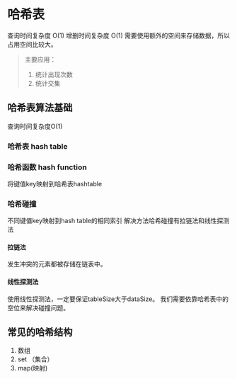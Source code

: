 # 哈希表
查询时间复杂度 O(1)
增删时间复杂度 O(1)
需要使用额外的空间来存储数据，所以占用空间比较大。
> 主要应用：
> 1. 统计出现次数
> 2. 统计交集
## 哈希表算法基础
查询时间复杂度O(1)

### 哈希表 hash table
### 哈希函数 hash function
将键值key映射到哈希表hashtable

### 哈希碰撞
不同键值key映射到hash table的相同索引
解决方法哈希碰撞有拉链法和线性探测法
#### 拉链法
发生冲突的元素都被存储在链表中。
#### 线性探测法
使用线性探测法，一定要保证tableSize大于dataSize。 我们需要依靠哈希表中的空位来解决碰撞问题。

## 常见的哈希结构
1. 数组
2. set （集合）
3. map(映射)